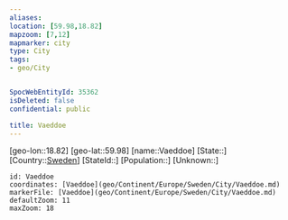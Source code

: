 ```yaml
---
aliases: 
location: [59.98,18.82]
mapzoom: [7,12] 
mapmarker: city 
type: City
tags:
- geo/City


SpocWebEntityId: 35362
isDeleted: false
confidential: public

title: Vaeddoe
---
```

[geo-lon::18.82]
[geo-lat::59.98]
[name::Vaeddoe]
[State::]
[Country::[Sweden](geo/Continent/Europe/Sweden.md)]
[StateId::]
[Population::]
[Unknown::]


```leaflet
id: Vaeddoe
coordinates: [Vaeddoe](geo/Continent/Europe/Sweden/City/Vaeddoe.md)
markerFile: [Vaeddoe](geo/Continent/Europe/Sweden/City/Vaeddoe.md)
defaultZoom: 11 
maxZoom: 18
```



